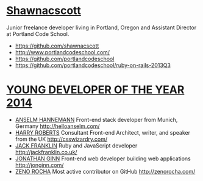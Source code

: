 [Shawnacscott]
==============
 Junior freelance developer living in Portland, Oregon and Assistant Director at Portland Code School.
  - https://github.com/shawnacscott
  - http://www.portlandcodeschool.com/
  - https://github.com/portlandcodeschool
  - https://github.com/portlandcodeschool/ruby-on-rails-2013Q3
  
[YOUNG DEVELOPER OF THE YEAR 2014]
==================================
  - [ANSELM HANNEMANN]  Front-end stack developer from Munich, Germany http://helloanselm.com/ 
  - [HARRY ROBERTS] Consultant Front-end Architect, writer, and speaker from the UK http://csswizardry.com/
  - [JACK FRANKLIN] Ruby and JavaScript developer http://jackfranklin.co.uk/
  - [JONATHAN GINN] Front-end web developer building web applications http://jonginn.com/  
  - [ZENO ROCHA] Most active contributor on GitHub http://zenorocha.com/
  


[YOUNG DEVELOPER OF THE YEAR 2014]:https://thenetawards.com/
[ANSELM HANNEMANN]:https://thenetawards.com/vote/young-developer/anselm-hannemann/
[HARRY ROBERTS]:https://thenetawards.com/vote/young-developer/harry-roberts/
[JACK FRANKLIN]:https://thenetawards.com/vote/young-developer/jack-franklin/
[JONATHAN GINN]:https://thenetawards.com/vote/young-developer/jonathan-ginn/
[ZENO ROCHA]:https://thenetawards.com/vote/young-developer/zeno-rocha/
[Shawnacscott]:http://shawnacscott.com
